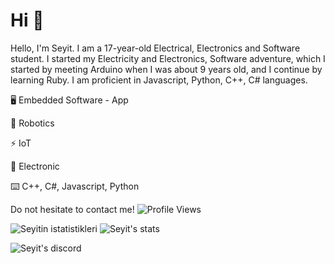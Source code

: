 # Hi 👋

Hello, I'm Seyit. I am a 17-year-old Electrical, Electronics and Software student. I started my Electricity and Electronics, Software adventure, which I started by meeting Arduino when I was about 9 years old, and I continue by learning Ruby. I am proficient in Javascript, Python, C++, C# languages.

🖥️ Embedded Software - App

🤖 Robotics

⚡️ IoT

🔌 Electronic

⌨️ C++, C#, Javascript, Python

Do not hesitate to contact me!
![Profile Views](https://komarev.com/ghpvc/?username=Seyitq)


![Seyitin istatistikleri](https://github-readme-stats.vercel.app/api?username=Seyitq&show_icons=true&theme=radical)
![Seyit's stats](https://github-readme-stats.vercel.app/api/top-langs/?username=Seyitq&layout=compact&theme=tokyonight)

![Seyit's discord](https://lanyard-profile-readme.vercel.app/api/514818551287119888)
